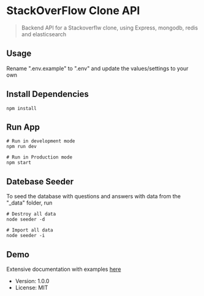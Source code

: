# StackOverFlow Clone API 

> Backend API for a Stackoverflw clone, using Express, mongodb, redis and elasticsearch


## Usage

Rename ".env.example" to ".env" and update the values/settings to your own

## Install Dependencies
```
npm install
```

## Run App
```
# Run in development mode
npm run dev

# Run in Production mode
npm start
```

## Datebase Seeder

To seed the database with questions and answers with data from the "_data" folder, run

```
# Destroy all data
node seeder -d

# Import all data
node seeder -i
```

## Demo

Extensive documentation with examples [here](https://documenter.getpostman.com/view/6291584/T1DtcaLS?version=latest)

- Version: 1.0.0
- License: MIT
